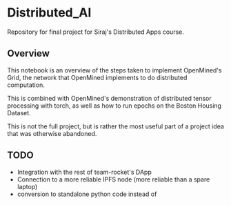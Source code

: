 # Distributed_AI


Repository for final project for Siraj's Distributed Apps course.

## Overview

This notebook is an overview of the steps taken to implement OpenMined's Grid, the network that OpenMined implements to do distributed computation.


This is combined with OpenMined's demonstration of distributed tensor processing with torch, as well as how to run epochs on the Boston Housing Dataset.

This is not the full project, but is rather the most useful part of a project idea that was otherwise abandoned.


## TODO

- Integration with the rest of team-rocket's DApp
- Connection to a more reliable IPFS node (more reliable than a spare laptop)
- conversion to standalone python code instead of